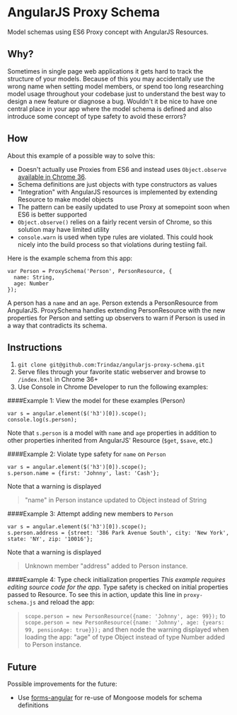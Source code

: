 AngularJS Proxy Schema
===

Model schemas using ES6 Proxy concept with AngularJS Resources.

Why?
---

Sometimes in single page web applications it gets hard to track the structure of your models. Because of this you may accidentally use the wrong name when setting model members, or spend too long researching model usage throughout your codebase just to understand the best way to design a new feature or diagnose a bug. Wouldn't it be nice to have one central place in your app where the model schema is defined and also introduce some concept of type safety to avoid these errors?

How
---

About this example of a possible way to solve this:
  - Doesn't actually use Proxies from ES6 and instead uses `Object.observe` [available in Chrome 36](http://www.html5rocks.com/en/tutorials/es7/observe/).
  - Schema definitions are just objects with type constructors as values
  - "Integration" with AngularJS resources is implemented by extending Resource to make model objects
  - The pattern can be easily updated to use Proxy at somepoint soon when ES6 is better supported
  - `Object.observe()` relies on a fairly recent versin of Chrome, so this solution may have limited utility
  - `console.warn` is used when type rules are violated. This could hook nicely into the build process so that violations during testiing fail.

Here is the example schema from this app:
```
var Person = ProxySchema('Person', PersonResource, {
  name: String,
  age: Number
});

```

A person has a `name` and an `age`. Person extends a PersonResource from AngularJS. ProxySchema handles extending PersonResource with the new properties for Person and setting up observers to warn if Person is used in a way that contradicts its schema.

Instructions
---
  1. `git clone git@github.com:Trindaz/angularjs-proxy-schema.git`
  2. Serve files through your favorite static webserver and browse to `/index.html` in Chrome 36+
  3. Use Console in Chrome Developer to run the following examples:

####Example 1: View the model for these examples (Person)
```
var s = angular.element($('h3')[0]).scope();
console.log(s.person);
```
Note that `s.person` is a model with `name` and `age` properties in addition to other properties inherited from AngularJS' Resource (`$get`, `$save`, etc.)

####Example 2: Violate type safety for `name` on `Person`
```
var s = angular.element($('h3')[0]).scope();
s.person.name = {first: 'Johnny', last: 'Cash'};
```
Note that a warning is displayed
> "name" in Person instance updated to Object instead of String

####Example 3: Attempt adding new members to `Person`
```
var s = angular.element($('h3')[0]).scope();
s.person.address = {street: '386 Park Avenue South', city: 'New York', state: 'NY', zip: '10016'};
```
Note that a warning is displayed
> Unknown member "address" added to Person instance.

####Example 4: Type check initialization properties
_This example requires editing source code for the app._
Type safety is checked on initial properties passed to Resource. To see this in action, update this line in `proxy-schema.js` and reload the app:
> `scope.person = new PersonResource({name: 'Johnny', age: 99});`
to
> `scope.person = new PersonResource({name: 'Johnny', age: {years: 99, pensionAge: true}});`
and then node the warning displayed when loading the app:
> "age" of type Object instead of type Number added to Person instance.

Future
---

Possible improvements for the future:
  - Use [forms-angular](https://github.com/forms-angular/forms-angular) for re-use of Mongoose models for schema definitions


